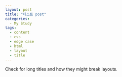 ```yaml
---
layout: post
title: "테스트 post"
categories:
  - My Study
tags:
  - content
  - css
  - edge case
  - html
  - layout
  - title
---
```


Check for long titles and how they might break layouts.
